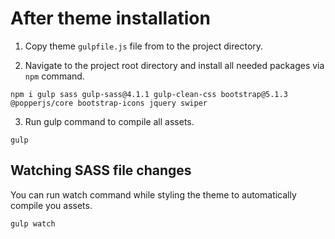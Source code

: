 # After theme installation

1. Copy theme `gulpfile.js` file from to the project directory.

2. Navigate to the project root directory and install all needed packages via `npm` command.

`npm i gulp sass gulp-sass@4.1.1 gulp-clean-css bootstrap@5.1.3 @popperjs/core bootstrap-icons jquery swiper`

3. Run gulp command to compile all assets.

`gulp`

## Watching SASS file changes

You can run watch command while styling the theme to automatically compile you assets.

`gulp watch`
